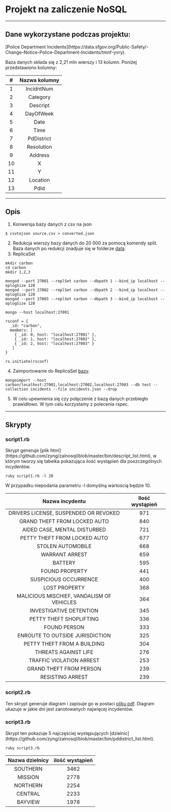 <h1>Projekt na zaliczenie NoSQL</h1>
<hr>
<h2>Dane wykorzystane podczas projektu:</h2>
[Police Department Incidents](https://data.sfgov.org/Public-Safety/-Change-Notice-Police-Department-Incidents/tmnf-yvry).

Baza danych składa się z 2,21 mln wierszy i 13 kolumn. Poniżej przedstawiono kolumny:

|  # | Nazwa kolumny |
|:--:|:-------------:|
|  1 |   IncidntNum  |
|  2 |    Category   |
|  3 |    Descript   |
|  4 |   DayOfWeek   |
|  5 |      Date     |
|  6 |      Time     |
|  7 |   PdDistrict  |
|  8 |   Resolution  |
|  9 |    Address    |
| 10 |       X       |
| 11 |       Y       |
| 12 |    Location   |
| 13 |      PdId     |

<hr>

<h2>Opis</h2>

1. Konwersja bazy danych z csv na json
```
$ csvtojson source.csv > converted.json
```
2. Redukcja wierszy bazy danych do 20 000 za pomocą komendy split. Baza danych po redukcji znadjuje się w folderze [data](https://github.com/zyng/zalnosql/tree/master/data).
3. ReplicaSet
```
mkdir carbon
cd carbon
mkdir 1,2,3

mongod --port 27001 --replSet carbon --dbpath 1 --bind_ip localhost --oplogSize 128 
mongod --port 27002 --replSet carbon --dbpath 2 --bind_ip localhost --oplogSize 128
mongod --port 27003 --replSet carbon --dbpath 3 --bind_ip localhost --oplogSize 128

mongo --host localhost:27001

rsconf = {
  _id: "carbon",
  members: [
    { _id: 0, host: "localhost:27001" },
    { _id: 1, host: "localhost:27002" },
    { _id: 2, host: "localhost:27003" }
   ]
}

rs.initiate(rsconf)
```
4. Zaimportowanie do ReplicaSet [bazy](https://github.com/zyng/zalnosql/tree/master/data).
```
mongoimport --host carbon/localhost:27001,localhost:27002,localhost:27003 --db test --collection incidents --file incidents.json --drop
```
5. W celu upewnienia się czy połączenie z bazą danych przebiegło prawidłowo. W tym celu korzystamy z polecenia rspec.

<hr>
<h2>Skrypty</h2>

<h3>script1.rb</h3>
Skrypt generuje [plik html](https://github.com/zyng/zalnosql/blob/master/bin/descript_list.html), w którym tworzy się tabelka pokazująca ilość wystąpień dla poszczególnych incydentów.

```
ruby script1.rb -l 20
```
W przypadku niepodania parametru -l domyślną wartością będzie 10.

|              Nazwa incydentu              | Ilość wystąpień |
|:-----------------------------------------:|:---------------:|
| DRIVERS LICENSE, SUSPENDED OR REVOKED     |       971       |
| GRAND THEFT FROM LOCKED AUTO              |       840       |
| AIDED CASE, MENTAL DISTURBED              |       721       |
| PETTY THEFT FROM LOCKED AUTO              |       677       |
| STOLEN AUTOMOBILE                         |       668       |
| WARRANT ARREST                            |       659       |
| BATTERY                                   |       595       |
| FOUND PROPERTY                            |       441       |
| SUSPICIOUS OCCURRENCE                     |       400       |
| LOST PROPERTY                             |       368       |
| MALICIOUS MISCHIEF, VANDALISM OF VEHICLES |       364       |
| INVESTIGATIVE DETENTION                   |       345       |
| PETTY THEFT SHOPLIFTING                   |       336       |
| FOUND PERSON                              |       333       |
| ENROUTE TO OUTSIDE JURISDICTION           |       325       |
| PETTY THEFT FROM A BUILDING               |       304       |
| THREATS AGAINST LIFE                      |       276       |
| TRAFFIC VIOLATION ARREST                  |       253       |
| GRAND THEFT FROM PERSON                   |       239       |
| RESISTING ARREST                          |       239       |

<h3>script2.rb</h3>

Ten skrypt generuje diagram i zapisuje go w postaci [pliku pdf](https://github.com/zyng/zalnosql/blob/master/bin/day.pdf). Diagram ukazuje w jakie dni jest zanotowanych najwięcej incydentów.

<h3>script3.rb</h3>
Skrypt ten pokazuje 5 najczęściej występujących [dzielnic](https://github.com/zyng/zalnosql/blob/master/bin/pddistrict_list.html).

```
ruby script3.rb
```


| Nazwa dzielnicy | ilość wystąpień |
|:---------------:|:---------------:|
| SOUTHERN        |       3462      |
| MISSION         |       2778      |
| NORTHERN        |       2254      |
| CENTRAL         |       2233      |
| BAYVIEW         |       1978      |





